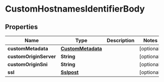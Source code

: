 # CustomHostnamesIdentifierBody

## Properties
Name | Type | Description | Notes
------------ | ------------- | ------------- | -------------
**customMetadata** | [**CustomMetadata**](CustomMetadata.md) |  |  [optional]
**customOriginServer** | **String** |  |  [optional]
**customOriginSni** | **String** |  |  [optional]
**ssl** | [**Sslpost**](Sslpost.md) |  |  [optional]
